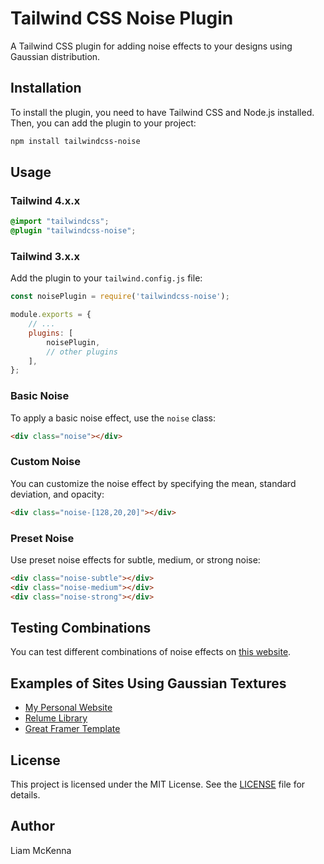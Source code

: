 # Tailwind CSS Noise Plugin

A Tailwind CSS plugin for adding noise effects to your designs using Gaussian distribution.

## Installation

To install the plugin, you need to have Tailwind CSS and Node.js installed. Then, you can add the plugin to your project:

```bash
npm install tailwindcss-noise
```

## Usage

### Tailwind 4.x.x

```css 
@import "tailwindcss";
@plugin "tailwindcss-noise";
```


### Tailwind 3.x.x

Add the plugin to your `tailwind.config.js` file:

```js
const noisePlugin = require('tailwindcss-noise');

module.exports = {
    // ...
    plugins: [
        noisePlugin,
        // other plugins
    ],
};
```



### Basic Noise

To apply a basic noise effect, use the `noise` class:

```html
<div class="noise"></div>
```

### Custom Noise

You can customize the noise effect by specifying the mean, standard deviation, and opacity:


```html
<div class="noise-[128,20,20]"></div>
```

### Preset Noise

Use preset noise effects for subtle, medium, or strong noise:

```html
<div class="noise-subtle"></div>
<div class="noise-medium"></div>
<div class="noise-strong"></div>
```

## Testing Combinations

You can test different combinations of noise effects on [this website](https://liammckenna.dev).

## Examples of Sites Using Gaussian Textures

- [My Personal Website](https://liammckenna.dev)
- [Relume Library](https://relume-library-cloneable.webflow.io/)
- [Great Framer Template](https://happygolucky.framer.website/)


## License

This project is licensed under the MIT License. See the [LICENSE](LICENSE) file for details.

## Author

Liam McKenna
